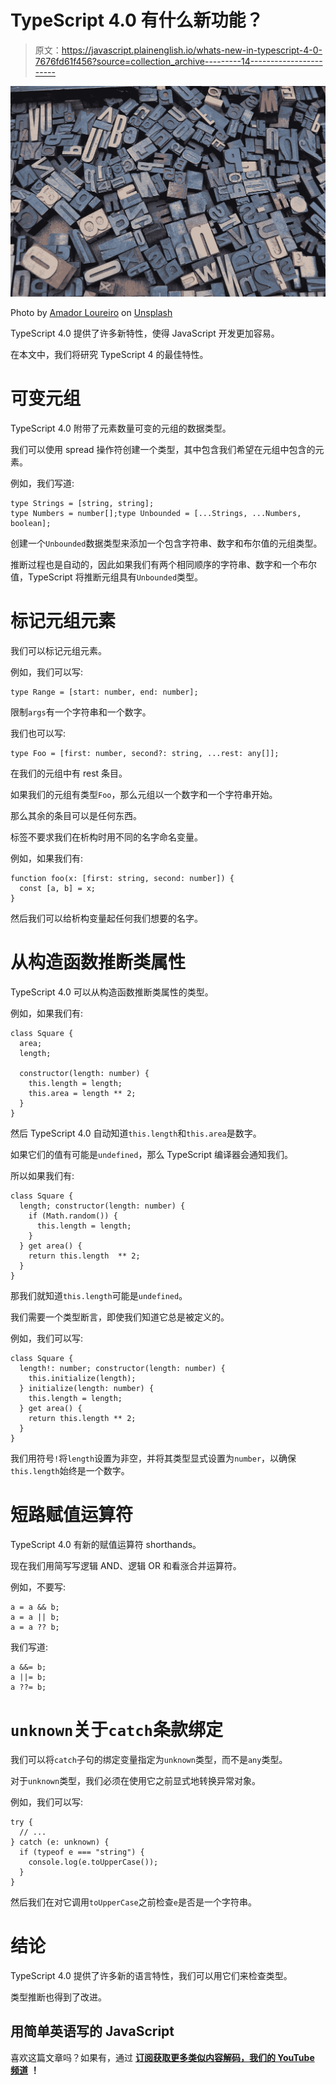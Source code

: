 # TypeScript 4.0 有什么新功能？

> 原文：<https://javascript.plainenglish.io/whats-new-in-typescript-4-0-7676fd61f456?source=collection_archive---------14----------------------->

![](img/db5e8d07622a1a1f1f7acba5451e7f88.png)

Photo by [Amador Loureiro](https://unsplash.com/@amadorloureiroblanco?utm_source=medium&utm_medium=referral) on [Unsplash](https://unsplash.com?utm_source=medium&utm_medium=referral)

TypeScript 4.0 提供了许多新特性，使得 JavaScript 开发更加容易。

在本文中，我们将研究 TypeScript 4 的最佳特性。

# 可变元组

TypeScript 4.0 附带了元素数量可变的元组的数据类型。

我们可以使用 spread 操作符创建一个类型，其中包含我们希望在元组中包含的元素。

例如，我们写道:

```
type Strings = [string, string];
type Numbers = number[];type Unbounded = [...Strings, ...Numbers, boolean];
```

创建一个`Unbounded`数据类型来添加一个包含字符串、数字和布尔值的元组类型。

推断过程也是自动的，因此如果我们有两个相同顺序的字符串、数字和一个布尔值，TypeScript 将推断元组具有`Unbounded`类型。

# 标记元组元素

我们可以标记元组元素。

例如，我们可以写:

```
type Range = [start: number, end: number];
```

限制`args`有一个字符串和一个数字。

我们也可以写:

```
type Foo = [first: number, second?: string, ...rest: any[]];
```

在我们的元组中有 rest 条目。

如果我们的元组有类型`Foo`，那么元组以一个数字和一个字符串开始。

那么其余的条目可以是任何东西。

标签不要求我们在析构时用不同的名字命名变量。

例如，如果我们有:

```
function foo(x: [first: string, second: number]) {
  const [a, b] = x;
}
```

然后我们可以给析构变量起任何我们想要的名字。

# 从构造函数推断类属性

TypeScript 4.0 可以从构造函数推断类属性的类型。

例如，如果我们有:

```
class Square {
  area;
  length;

  constructor(length: number) {
    this.length = length;
    this.area = length ** 2;
  }
}
```

然后 TypeScript 4.0 自动知道`this.length`和`this.area`是数字。

如果它们的值有可能是`undefined`，那么 TypeScript 编译器会通知我们。

所以如果我们有:

```
class Square {
  length; constructor(length: number) {
    if (Math.random()) {
      this.length = length;
    }
  } get area() {
    return this.length  ** 2;
  }
}
```

那我们就知道`this.length`可能是`undefined`。

我们需要一个类型断言，即使我们知道它总是被定义的。

例如，我们可以写:

```
class Square {
  length!: number; constructor(length: number) {
    this.initialize(length);
  } initialize(length: number) {
    this.length = length;
  } get area() {
    return this.length ** 2;
  }
}
```

我们用符号`!`将`length`设置为非空，并将其类型显式设置为`number`，以确保`this.length`始终是一个数字。

# 短路赋值运算符

TypeScript 4.0 有新的赋值运算符 shorthands。

现在我们用简写写逻辑 AND、逻辑 OR 和看涨合并运算符。

例如，不要写:

```
a = a && b;
a = a || b;
a = a ?? b;
```

我们写道:

```
a &&= b;
a ||= b;
a ??= b;
```

# `unknown`关于`catch`条款绑定

我们可以将`catch`子句的绑定变量指定为`unknown`类型，而不是`any`类型。

对于`unknown`类型，我们必须在使用它之前显式地转换异常对象。

例如，我们可以写:

```
try {
  // ...
} catch (e: unknown) {
  if (typeof e === "string") {  
    console.log(e.toUpperCase());
  }
}
```

然后我们在对它调用`toUpperCase`之前检查`e`是否是一个字符串。

# 结论

TypeScript 4.0 提供了许多新的语言特性，我们可以用它们来检查类型。

类型推断也得到了改进。

## **用简单英语写的 JavaScript**

喜欢这篇文章吗？如果有，通过 [**订阅获取更多类似内容解码，我们的 YouTube 频道**](https://www.youtube.com/channel/UCtipWUghju290NWcn8jhyAw) **！**